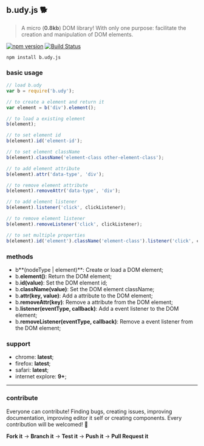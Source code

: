 ## b.udy.js  :dog2:

> A micro (**0.8kb**) DOM library! With only one purpose: facilitate the creation and manipulation of DOM elements.

[![npm version](https://badge.fury.io/js/b.udy.js.svg)](http://badge.fury.io/js/b.udy.js) [![Build Status](https://travis-ci.org/evandroeisinger/b.udy.js.svg?branch=master)](https://travis-ci.org/evandroeisinger/b.udy.js)

```shell
npm install b.udy.js
```

### basic usage
```javascript
// load b.udy
var b = require('b.udy');

// to create a element and return it
var element = b('div').element();

// to load a existing element
b(element);

// to set element id
b(element).id('element-id');

// to set element className
b(element).className('element-class other-element-class');

// to add element attribute
b(element).attr('data-type', 'div');

// to remove element attribute
b(element).removeAttr('data-type', 'div');

// to add element listener
b(element).listener('click', clickListener);

// to remove element listener
b(element).removeListener('click', clickListener);

// to set multiple properties
b(element).id('element').className('element-class').listener('click', clickListener);
```

### methods
- b**(nodeType | element)**: Create or load a DOM element;
- b.**element()**: Return the DOM element;
- b.**id(value)**: Set the DOM element id;
- b.**className(value)**: Set the DOM element className;
- b.**attr(key, value)**: Add a attribute to the DOM element;
- b.**removeAttr(key)**: Remove a attribute from the DOM element;
- b.**listener(eventType, callback)**: Add a event listener to the DOM element;
- b.**removeListener(eventType, callback)**: Remove a event listener from the DOM element;

### support
- chrome: **latest**;
- firefox: **latest**;
- safari: **latest**;
- internet explore: **9+**;

---
### contribute
Everyone can contribute! Finding bugs, creating issues, improving documentation, improving editor it self or creating components.
Every contribution will be welcomed! :santa:

**Fork it** -> **Branch it** -> **Test it** -> **Push it** -> **Pull Request it**
